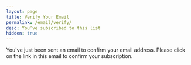 ```yaml
---
layout: page
title: Verify Your Email
permalink: /email/verify/
desc: You’ve subscribed to this list
hidden: true
---
```


You've just been sent an email to confirm your email address. Please click on the link in this email to confirm your subscription.
